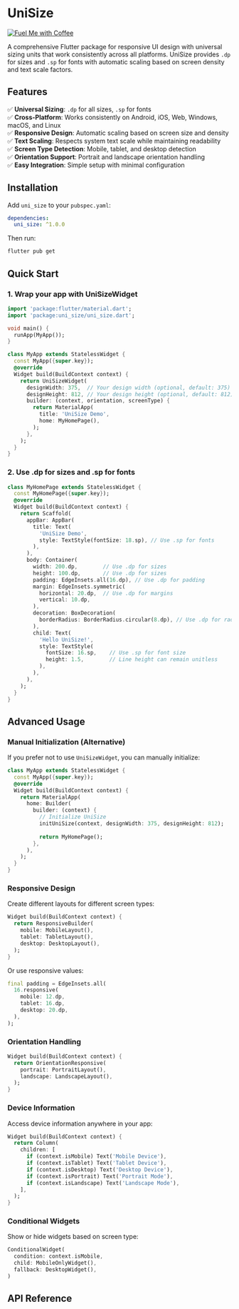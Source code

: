 # UniSize

[![Fuel Me with Coffee](https://img.shields.io/badge/☕%20Fuel%20Me%20with%20Coffee-794c2f?style=for-the-badge)](https://github.com/sponsors/jagadeeshchoudhary)

A comprehensive Flutter package for responsive UI design with universal sizing units that work consistently across all platforms. UniSize provides `.dp` for sizes and `.sp` for fonts with automatic scaling based on screen density and text scale factors.

## Features

✅ **Universal Sizing**: `.dp` for all sizes, `.sp` for fonts  
✅ **Cross-Platform**: Works consistently on Android, iOS, Web, Windows, macOS, and Linux  
✅ **Responsive Design**: Automatic scaling based on screen size and density  
✅ **Text Scaling**: Respects system text scale while maintaining readability  
✅ **Screen Type Detection**: Mobile, tablet, and desktop detection  
✅ **Orientation Support**: Portrait and landscape orientation handling  
✅ **Easy Integration**: Simple setup with minimal configuration  

## Installation

Add `uni_size` to your `pubspec.yaml`:

```yaml
dependencies:
  uni_size: ^1.0.0
```

Then run:

```bash
flutter pub get
```

## Quick Start

### 1. Wrap your app with UniSizeWidget

```dart
import 'package:flutter/material.dart';
import 'package:uni_size/uni_size.dart';

void main() {
  runApp(MyApp());
}

class MyApp extends StatelessWidget {
  const MyApp({super.key});
  @override
  Widget build(BuildContext context) {
    return UniSizeWidget(
      designWidth: 375,  // Your design width (optional, default: 375)
      designHeight: 812, // Your design height (optional, default: 812)
      builder: (context, orientation, screenType) {
        return MaterialApp(
          title: 'UniSize Demo',
          home: MyHomePage(),
        );
      },
    );
  }
}
```

### 2. Use .dp for sizes and .sp for fonts

```dart
class MyHomePage extends StatelessWidget {
  const MyHomePage({super.key});
  @override
  Widget build(BuildContext context) {
    return Scaffold(
      appBar: AppBar(
        title: Text(
          'UniSize Demo',
          style: TextStyle(fontSize: 18.sp), // Use .sp for fonts
        ),
      ),
      body: Container(
        width: 200.dp,        // Use .dp for sizes
        height: 100.dp,       // Use .dp for sizes
        padding: EdgeInsets.all(16.dp), // Use .dp for padding
        margin: EdgeInsets.symmetric(
          horizontal: 20.dp,  // Use .dp for margins
          vertical: 10.dp,
        ),
        decoration: BoxDecoration(
          borderRadius: BorderRadius.circular(8.dp), // Use .dp for radius
        ),
        child: Text(
          'Hello UniSize!',
          style: TextStyle(
            fontSize: 16.sp,    // Use .sp for font size
            height: 1.5,        // Line height can remain unitless
          ),
        ),
      ),
    );
  }
}
```

## Advanced Usage

### Manual Initialization (Alternative)

If you prefer not to use `UniSizeWidget`, you can manually initialize:

```dart
class MyApp extends StatelessWidget {
  const MyApp({super.key});
  @override
  Widget build(BuildContext context) {
    return MaterialApp(
      home: Builder(
        builder: (context) {
          // Initialize UniSize
          initUniSize(context, designWidth: 375, designHeight: 812);
          
          return MyHomePage();
        },
      ),
    );
  }
}
```

### Responsive Design

Create different layouts for different screen types:

```dart
Widget build(BuildContext context) {
  return ResponsiveBuilder(
    mobile: MobileLayout(),
    tablet: TabletLayout(),
    desktop: DesktopLayout(),
  );
}
```

Or use responsive values:

```dart
final padding = EdgeInsets.all(
  16.responsive(
    mobile: 12.dp,
    tablet: 16.dp,
    desktop: 20.dp,
  ),
);
```

### Orientation Handling

```dart
Widget build(BuildContext context) {
  return OrientationResponsive(
    portrait: PortraitLayout(),
    landscape: LandscapeLayout(),
  );
}
```

### Device Information

Access device information anywhere in your app:

```dart
Widget build(BuildContext context) {
  return Column(
    children: [
      if (context.isMobile) Text('Mobile Device'),
      if (context.isTablet) Text('Tablet Device'),
      if (context.isDesktop) Text('Desktop Device'),
      if (context.isPortrait) Text('Portrait Mode'),
      if (context.isLandscape) Text('Landscape Mode'),
    ],
  );
}
```

### Conditional Widgets

Show or hide widgets based on screen type:

```dart
ConditionalWidget(
  condition: context.isMobile,
  child: MobileOnlyWidget(),
  fallback: DesktopWidget(),
)
```

## API Reference